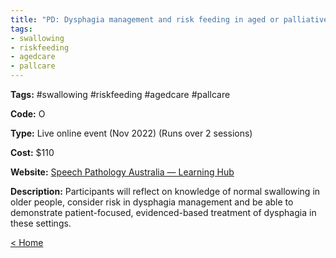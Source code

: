 ```yaml
---
title: "PD: Dysphagia management and risk feeding in aged or palliative care"
tags:
- swallowing
- riskfeeding
- agedcare
- pallcare
---
```


<p><b>Tags:</b> #swallowing  #riskfeeding #agedcare #pallcare</p>
<p><b>Code:</b> O</p>
<p><b>Type:</b> Live online event (Nov 2022) (Runs over 2 sessions)</p>
<p><b>Cost:</b> $110</p>
<p><b>Website:</b>
<a href="https://learninghub.speechpathologyaustralia.org.au/speechpathologyaust/2690-dysphagia-management-and-risk-feeding-in-aged-or-palliative-care-nov-2022/">Speech Pathology Australia — Learning Hub</a></p>

<p><b>Description:</b>
Participants will reflect on knowledge of normal swallowing in older people, consider risk in dysphagia management and be able to demonstrate patient-focused, evidenced-based treatment of dysphagia in these settings.</p>

<p><a href="https://speechiegoodies.github.io/CPD-Vault">&lt; Home</a></p>